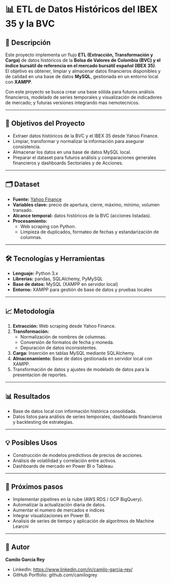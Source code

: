 # 📊 ETL de Datos Históricos del IBEX 35 y la BVC

## 🚀 Descripción
Este proyecto implementa un flujo **ETL (Extracción, Transformación y Carga)** de datos históricos de la **Bolsa de Valores de Colombia (BVC) y el índice bursátil de referencia en el mercado bursátil español (IBEX 35)**.  
El objetivo es obtener, limpiar y almacenar datos financieros disponibles y de calidad en una base de datos **MySQL**, gestionada en un entorno local con **XAMPP**.  

Con este proyecto se busca crear una base sólida para futuros análisis financieros, modelado de series temporales y visualización de indicadores de mercado; y futuras versiones integrando mas nemotecnicos.  

---

## 🎯 Objetivos del Proyecto
- Extraer datos históricos de la BVC y el IBEX 35 desde Yahoo Finance.  
- Limpiar, transformar y normalizar la información para asegurar consistencia.  
- Almacenar los datos en una base de datos MySQL local.  
- Preparar el dataset para futuros análisis y comparaciones generales financieros y dashboards Sectoriales y de Acciones.  

---

## 🗂️ Dataset
- **Fuente:** [Yahoo Finance](https://finance.yahoo.com/)  
- **Variables clave:** precio de apertura, cierre, máximo, mínimo, volumen transado.  
- **Alcance temporal:** datos históricos de la BVC (acciones listadas).  
- **Procesamiento:**  
  - Web scraping con Python.  
  - Limpieza de duplicados, formateo de fechas y estandarización de columnas.  

---

## 🛠️ Tecnologías y Herramientas
- **Lenguaje:** Python 3.x  
- **Librerías:** pandas, SQLAlchemy, PyMySQL  
- **Base de datos:** MySQL (XAMPP en servidor local)  
- **Entorno:** XAMPP para gestión de base de datos y pruebas locales  

---

## 📈 Metodología
1. **Extracción:** Web scraping desde Yahoo Finance.  
2. **Transformación:**  
   - Normalización de nombres de columnas.  
   - Conversión de formatos de fecha y moneda.  
   - Depuración de datos inconsistentes.  
3. **Carga:** Inserción en tablas MySQL mediante SQLAlchemy.  
4. **Almacenamiento:** Base de datos gestionada en servidor local con XAMPP.
5. Transformación de datos y ajustes de modelado de datos para la presentacion de reportes.   

---

## 📊 Resultados
- Base de datos local con información histórica consolidada.  
- Datos listos para análisis de series temporales, dashboards financieros y backtesting de estrategias.  

---

## 💡 Posibles Usos
- Construcción de modelos predictivos de precios de acciones.  
- Análisis de volatilidad y correlación entre activos.  
- Dashboards de mercado en Power BI o Tableau.  

---

## 📌 Próximos pasos
- Implementar pipelines en la nube (AWS RDS / GCP BigQuery).  
- Automatizar la actualización diaria de datos.
- Aumentar el numero de mercados e indices 
- Integrar visualizaciones en Power BI.
- Analisis de series de tiempo y aplicación de algoritmos de Machine Learcni

---

## 👤 Autor
**Camilo García Rey**  
- LinkedIn: https://www.linkedin.com/in/camilo-garcia-rey/  
- GitHub Portfolio: github.com/camilogrey 
